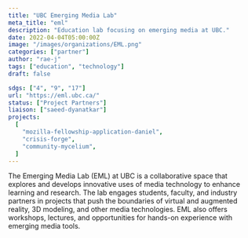 ```yaml
---
title: "UBC Emerging Media Lab"
meta_title: "eml"
description: "Education lab focusing on emerging media at UBC."
date: 2022-04-04T05:00:00Z
image: "/images/organizations/EML.png"
categories: ["partner"]
author: "rae-j"
tags: ["education", "technology"]
draft: false

sdgs: ["4", "9", "17"]
url: "https://eml.ubc.ca/"
status: ["Project Partners"]
liaison: ["saeed-dyanatkar"]
projects:
  [
    "mozilla-fellowship-application-daniel",
    "crisis-forge",
    "community-mycelium",
  ]
---
```


The Emerging Media Lab (EML) at UBC is a collaborative space that explores and develops innovative uses of media technology to enhance learning and research. The lab engages students, faculty, and industry partners in projects that push the boundaries of virtual and augmented reality, 3D modeling, and other media technologies. EML also offers workshops, lectures, and opportunities for hands-on experience with emerging media tools.
